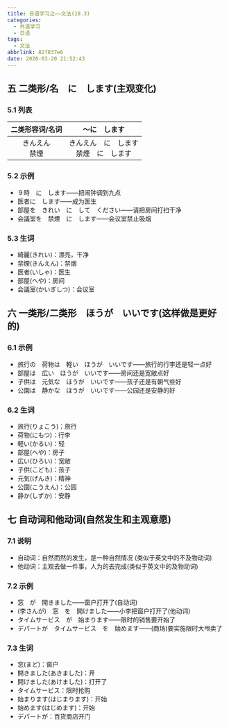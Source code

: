 ```yaml
---
title: 日语学习之——文法(18.3)
categories:
  - 外语学习
  - 日语
tags:
  - 文法
abbrlink: 82f837e6
date: 2020-03-20 21:52:43
---
```

## 五 二类形/名　に　します(主观变化)

### 5.1 列表

|   二类形容词/名词    |                 ～に　します                 |
| :------------------: | :------------------------------------------: |
| きんえん<br>禁煙<br> | きんえん　に　します<br>禁煙　に　します<br> |

<!--more-->

### 5.2 示例

* ９時　に　します——把闹钟调到九点
* 医者に　します——成为医生
* 部屋を　きれい　に　して　ください——请把房间打扫干净
* 会議室を　禁煙　に　します——会议室禁止吸烟

### 5.3 生词

* 綺麗(きれい)：漂亮，干净
* 禁煙(きんえん)：禁烟
* 医者(いしゃ)：医生
* 部屋(へや)：房间
* 会議室(かいぎしつ)：会议室

## 六 一类形/二类形　ほうが　いいです(这样做是更好的)

### 6.1 示例

* 旅行の　荷物は　軽い　ほうが　いいです——旅行的行李还是轻一点好
* 部屋は　広い　ほうが　いいです——房间还是宽敞点好
* 子供は　元気な　ほうが　いいです——孩子还是有朝气些好
* 公園は　静かな　ほうが　いいです——公园还是安静的好

### 6.2 生词

* 旅行(りょこう)：旅行
* 荷物(にもつ)：行李
* 軽い(かるい)：轻
* 部屋(へや)：房子
* 広い(ひろい)：宽敞
* 子供(こども)：孩子
* 元気(げんき)：精神
* 公園(こうえん)：公园
* 静か(しずか)：安静

## 七 自动词和他动词(自然发生和主观意愿)
### 7.1 说明

* 自动词：自然而然的发生，是一种自然情况 (类似于英文中的不及物动词)
* 他动词：主观去做一件事，人为的去完成(类似于英文中的及物动词)

### 7.2 示例

* 窓　が　開きました——窗户打开了(自动词)
* (李さんが)　窓　を　開けました——小李把窗户打开了(他动词)
* タイムサービス　が　始まります——限时的销售要开始了
* デパートが　タイムサービス　を　始めます——(商场)要实施限时大甩卖了

### 7.3 生词

* 窓(まど)：窗户
* 開きました(あきました)：开
* 開けました(あけました)：打开了
* タイムサービス：限时抢购
* 始まります(はじまります)：开始
* 始めます(はじめます)：开始
* デパートが：百货商店开门
